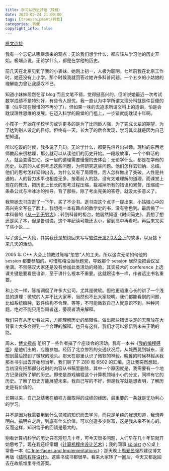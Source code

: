 ```yaml
---
title: 学习从历史开始（转载）
date: 2023-02-24 21:00:00
tags: [transshipment/转载]
categories: 转载
copyright_info: false
---
```

[原文连接](https://blog.codingnow.com/2007/12/history.html)

我有一个忘记从哪继承来的观点：无论我们想学什么，都应该从学习他的历史开始。极端点说，无论学什么，都是在学他的历史。

前几天在北京见到了我的小表妹，她刚上初一，人极为聪明。七年前我在北京工作时，她还没有上小学。那个时候我就回答过她许多科普问题。一个五岁的小姑娘的理解能力曾让我感叹不已。

知道小妹妹居然在写 blog 而且文笔不错，觉得挺高兴的。但听说她最近一次考试数学成绩不是特别好，有些令人担忧。我一直认为中学所谓文理分科就是件巨傻的事（似乎现在慢慢的不再分了）。但如果一味的去追求所谓文科上的造诣，怕是会耽误理性思维的发展。在迈入科学的殿堂的门槛上，一步错就能耽误十年啊。

小孩子一开始在学校学习或许更多的是为了比同龄人强，为了完成长辈的期望，为了达到别人设定的目标。但终有一天，长大了的后会发现，学习其实就是因为自己想知道。

所以吃饭的时候，我多说了几句。无论学什么，都要先培养出兴趣。理科的东西老师教起来很枯燥，那么就可以从读他们的历史开始。一段段故事，一个个鲜活的人，就会变得生动。深一层的道理需要慢慢的去体会：无论学什么，都是在学他的历史。以前的人如何考虑这些问题，为何研究这些问题。他们怎样去归纳、总结。他们的思考怎样延伸出去，为什么又有了局限性。后人怎样做出了突破。人性是共通的，人的智力水平也相差无多。按着前人的路，没有太难理解的道理。而课堂上现在的教法，把历史上长长的思考过程压缩，裁减掉所有的错误和累赘，压缩成一条条公式与冷冰冰的推导。背了那些，除了考出完美的答卷，就没太多意义了。

<!-- more -->

我带她去书店逛了一下午，买了不少书。逛书店这个点子一提出来，小姑娘心中的高兴完全写在了脸上。我想找一本有趣点的数学史的书，没有物色到。最后挑了一本科普的《[从一到无穷大](http://www.douban.com/subject/1102715/)》；转到科普的柜台，她居然知道《时间简史》。我想了想还是买了本，但是告诫说，这个年纪读可能还太小，留到高中再看吧。再后来又买了些小说……

写了这么一大段，其实我还是想绕回来写写[软件开发2.0大会](http://www.sd2china.cn/)上的故事，以及接下来几天的活动。

2005 年 C++ 大会上领教过陈榕“忽悠”人的工夫，所以这次无论如何他的 session 都要参加的。可惜陈榕没当标题党，导致那个 session 居然没把会议室坐满。不禁感叹大家还是没有参加此类活动的经验。其实技术的 conference 上选课关键是要看是谁讲，至于讲什么根本不重要。这就跟读书一样，作者远比书名重要。

和上次一样，陈榕调侃了许多大公司，尤其是微软。但他更语重心长的讲了一个浅显的道理：微软的人并不比大家苯，当然也不比大家聪明。我们都能看到的问题，比如系统臃肿，软件结构不合理，等等，不可能微软自己人就意识不到。种种问题，绝对不能只用当局者迷，旁观者清来解释。

我们只有从历史看过来，方能理解历史的局限性。做出那些错误决定的无奈放在大背景上大多会得到一个合理的解释。也只有这样，我们才可以领悟到未来正确的路。

周末，[博文视点](http://www.broadview.com.cn/) 组织了一些作者搞了个座谈会的活动。我有一本书《[我的编程感悟](http://www.douban.com/subject/1441780/)》是他们出的，应邀参加。经历了北京惨烈的交通状况后，从城西晃到城东，没想到最后摸到了微软的地头。那天在那里认识了微软的林毅。晚餐的时候林毅从我那本书引出去开始想当年，我们聊了下 Z80 和 6502 的汇编。这让我突然想起，当初没有把那部分过时的内容从书稿里删除，其中一个原因就是，我需要有一个地方记录我所了解的历史。即使是游戏编程这个计算机领域小小的分支，同样有它的历史。了解了历史方能展望未来。我自己写的不好，但是我写就是想表明，了解历史是有价值的。

长期以来，自己总结我在编程方面取得的成绩的缘因，最重要的一条就是无功利心的学习。

并不是因为我需要用到什么领域的知识而去学习，而只是单纯的我想知道，我想弄明白。搞明白之后，到底有什么价值，可以创造多少财富，这是我从来不关心的。反而这样，知识给予的回馈是最大的。

别看计算机科学的历史只有短短几十年，可今天很多问题，人们早在几十年前就开始思考了。现在我还经常翻《[计算机程序设计艺术](http://www.douban.com/subject/1231933/)》；我的同事 [soloist](http://blog.csdn.net/soloist/) 办公桌上常备一本《[C Interfaces and Implementations](http://www.cs.princeton.edu/software/cii/)》；那天晚上[周爱民](http://blog.csdn.net/aimingoo/)强烈建议博文再版《[结构程序设计](http://www.kongfz.com/bookstore/3701/book_14408804.html)》。这些书成书都很早。看来大家转了一圈后，今天又都返回去在故纸堆里寻找答案。